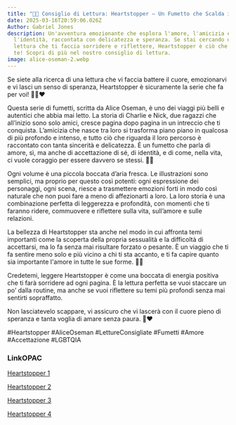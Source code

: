 ```yaml
---
title: "🏳️‍🌈 Consiglio di Lettura: Heartstopper – Un Fumetto che Scalda il Cuore"
date: 2025-03-16T20:59:06.026Z
Author: Gabriel Jones
description: Un'avventura emozionante che esplora l'amore, l'amicizia e
  l'identità, raccontata con delicatezza e speranza. Se stai cercando una
  lettura che ti faccia sorridere e riflettere, Heartstopper è ciò che fa per
  te! Scopri di più nel nostro consiglio di lettura.
image: alice-oseman-2.webp
---
```

Se siete alla ricerca di una lettura che vi faccia battere il cuore, emozionarvi e vi lasci un senso di speranza, Heartstopper è sicuramente la serie che fa per voi! 🏳️‍🌈❤️

Questa serie di fumetti, scritta da Alice Oseman, è uno dei viaggi più belli e autentici che abbia mai letto. La storia di Charlie e Nick, due ragazzi che all’inizio sono solo amici, cresce pagina dopo pagina in un intreccio che ti conquista. L’amicizia che nasce tra loro si trasforma piano piano in qualcosa di più profondo e intenso, e tutto ciò che riguarda il loro percorso è raccontato con tanta sincerità e delicatezza. È un fumetto che parla di amore, sì, ma anche di accettazione di sé, di identità, e di come, nella vita, ci vuole coraggio per essere davvero se stessi. 🌱💖

Ogni volume è una piccola boccata d’aria fresca. Le illustrazioni sono semplici, ma proprio per questo così potenti: ogni espressione dei personaggi, ogni scena, riesce a trasmettere emozioni forti in modo così naturale che non puoi fare a meno di affezionarti a loro. La loro storia è una combinazione perfetta di leggerezza e profondità, con momenti che ti faranno ridere, commuovere e riflettere sulla vita, sull’amore e sulle relazioni.

La bellezza di Heartstopper sta anche nel modo in cui affronta temi importanti come la scoperta della propria sessualità e la difficoltà di accettarsi, ma lo fa senza mai risultare forzato o pesante. È un viaggio che ti fa sentire meno solo e più vicino a chi ti sta accanto, e ti fa capire quanto sia importante l'amore in tutte le sue forme. 🌈✨

Credetemi, leggere Heartstopper è come una boccata di energia positiva che ti farà sorridere ad ogni pagina. È la lettura perfetta se vuoi staccare un po’ dalla routine, ma anche se vuoi riflettere su temi più profondi senza mai sentirti sopraffatto.

Non lasciatevelo scappare, vi assicuro che vi lascerà con il cuore pieno di speranza e tanta voglia di amare senza paura. 💫❤️

\#Heartstopper #AliceOseman #LettureConsigliate #Fumetti #Amore #Accettazione #LGBTQIA

### LinkOPAC

[Heartstopper 1](https://fontanafredda.infoteca.it/ricerca/dettaglio/heartstopper-volume-1/29354)

[Heartstopper 2](https://fontanafredda.infoteca.it/ricerca/dettaglio/heartstopper-volume-2/29356)

[](https://fontanafredda.infoteca.it/ricerca/dettaglio/vol-3/29357)[Heartstopper 3](https://fontanafredda.infoteca.it/ricerca/dettaglio/vol-3/29357)

[](https://fontanafredda.infoteca.it/ricerca/dettaglio/vol-3/29357)[Heartstopper 4](https://fontanafredda.infoteca.it/ricerca/dettaglio/heartstopper-volume-4/29359)[](https://fontanafredda.infoteca.it/ricerca/dettaglio/vol-3/29357)